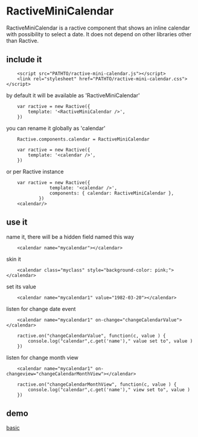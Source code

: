 # RactiveMiniCalendar
RactiveMiniCalendar is a ractive component that shows an inline calendar with possibility to select a date. It does not depend on other libraries other than Ractive. 



## include it

```
	<script src="PATHTO/ractive-mini-calendar.js"></script>
	<link rel="stylesheet" href="PATHTO/ractive-mini-calendar.css"></script>
```

by default it will be available as 'RactiveMiniCalendar'

```
	var ractive = new Ractive({
		template: '<RactiveMiniCalendar />',
	})
```
you can rename it globally as 'calendar'

```
	Ractive.components.calendar = RactiveMiniCalendar
```
```
	var ractive = new Ractive({
		template: '<calendar />',
	})
```

or per Ractive instance

```
	var ractive = new Ractive({
				template: '<calendar />',
				components: { calendar: RactiveMiniCalendar },
			})
	<calendar/>
```

## use it

name it, there will be a hidden field named this way

```
	<calendar name="mycalendar"></calendar>
```

skin it
```
	<calendar class="myclass" style="background-color: pink;"></calendar>
```

set its value
```
	<calendar name="mycalendar1" value="1982-03-20"></calendar>
```

listen for change date event
```
	<calendar name="mycalendar1" on-change="changeCalendarValue"></calendar>
```
```
	ractive.on("changeCalendarValue", function(c, value ) {
		console.log("calendar",c.get('name')," value set to", value )
	})
```

listen for change month view
```
	<calendar name="mycalendar1" on-changeview="changeCalendarMonthView"></calendar>
```
```
	ractive.on("changeCalendarMonthView", function(c, value ) {
		console.log("calendar",c.get('name')," view set to", value )
	})
```

## demo
[basic](https://jsfiddle.net/6a38L3bv/1/)

